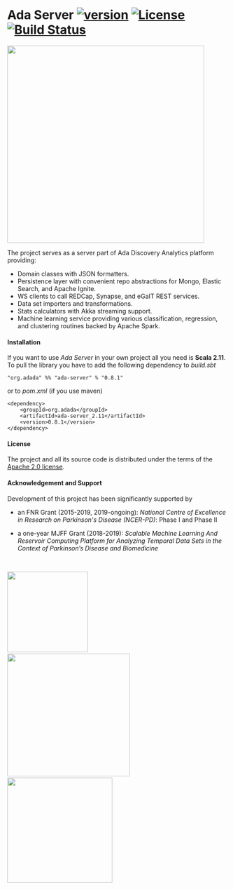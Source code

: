 # Ada Server [![version](https://img.shields.io/badge/version-0.8.1-green.svg)](https://ada-discovery.github.io) [![License](https://img.shields.io/badge/License-Apache%202.0-lightgrey.svg)](https://www.apache.org/licenses/LICENSE-2.0) [![Build Status](https://travis-ci.com/ada-discovery/ada-server.svg?branch=master)](https://travis-ci.com/ada-discovery/ada-server)

<img src="https://ada-discovery.github.io/images/logo.png" width="450px">

The project serves as a server part of Ada Discovery Analytics platform providing:

* Domain classes with JSON formatters.
* Persistence layer with convenient repo abstractions for Mongo, Elastic Search, and Apache Ignite. 
* WS clients to call REDCap, Synapse, and eGaIT REST services.
* Data set importers and transformations.
* Stats calculators with Akka streaming support.
* Machine learning service providing various classification, regression, and clustering routines backed by Apache Spark.

#### Installation

If you want to use *Ada Server* in your own project all you need is **Scala 2.11**. To pull the library you have to add the following dependency to *build.sbt*

```
"org.adada" %% "ada-server" % "0.8.1"
```

or to *pom.xml* (if you use maven)

```
<dependency>
    <groupId>org.adada</groupId>
    <artifactId>ada-server_2.11</artifactId>
    <version>0.8.1</version>
</dependency>
```

#### License

The project and all its source code is distributed under the terms of the <a href="https://www.apache.org/licenses/LICENSE-2.0.txt">Apache 2.0 license</a>. 

#### Acknowledgement and Support

Development of this project has been significantly supported by

* an FNR Grant (2015-2019, 2019-ongoing): *National Centre of Excellence in Research on Parkinson's Disease (NCER-PD)*: Phase I and Phase II

* a one-year MJFF Grant (2018-2019): *Scalable Machine Learning And Reservoir Computing Platform for Analyzing Temporal Data Sets in the Context of Parkinson’s Disease and Biomedicine*
<br/>

<a href="https://wwwen.uni.lu/lcsb"><img src="https://ada-discovery.github.io/images/logos/logoLCSB-long-230x97.jpg" width="184px"></a>&nbsp; &nbsp; &nbsp; &nbsp; &nbsp; &nbsp;<a href="https://www.fnr.lu"><img src="https://ada-discovery.github.io/images/logos/fnr_logo-350x94.png" width="280px"></a>&nbsp; &nbsp; &nbsp; &nbsp; &nbsp; &nbsp;<a href="https://www.michaeljfox.org"><img src="https://ada-discovery.github.io/images/logos/MJFF-logo-resized-300x99.jpg" width="240px"></a>
